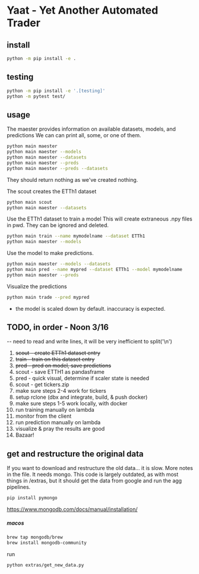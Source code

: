 # Yaat - Yet Another Automated Trader
## install
```sh
python -m pip install -e . 
```

## testing
```sh
python -m pip install -e '.[testing]'
python -m pytest test/ 
```

## usage

The maester provides information on available datasets, models, and predictions
We can can print all, some, or one of them.
```sh
python main maester
python main maester --models
python main maester --datasets
python main maester --preds
python main maester --preds --datasets
```

They should return nothing as we've created nothing.

The scout creates the ETTh1 dataset

```sh
python main scout
python main maester --datasets
```

Use the ETTh1 dataset to train a model
This will create extraneous .npy files in pwd.
They can be ignored and deleted.

```sh
python main train --name mymodelname --dataset ETTh1
python main maester --models
```

Use the model to make predictions.

```sh
python main maester --models --datasets
python main pred --name mypred --dataset ETTh1 --model mymodelname
python main maester --preds
```

Visualize the predictions
```sh
python main trade --pred mypred
```

* the model is scaled down by default. inaccuracy is expected.

## TODO, in order - Noon 3/16

-- need to read and write lines, it will be very inefficient to split('\n')

1. ~~scout - create ETTh1 dataset entry~~
2. ~~train - train on this dataset entry~~
3. ~~pred - pred on model, save predictions~~
4. scout - save ETTH1 as pandasframe
5. pred - quick visual, determine if scaler state is needed
6. scout - get tickers.zip
7. make sure steps 2-4 work for tickers
8. setup rclone (dbx and integrate, build, & push docker)
9. make sure steps 1-5 work locally, with docker
10. run training manually on lambda
11. monitor from the client
12. run prediction manually on lambda
13. visualize & pray the results are good
14. Bazaar!

## get and restructure the original data
If you want to download and restructure the old data... it is slow.
More notes in the file. It needs mongo. This code is largely outdated,
as with most things in /extras, but it should get the data from google
and run the agg pipelines.
```sh
pip install pymongo
```
https://www.mongodb.com/docs/manual/installation/
##### macos

```sh
brew tap mongodb/brew
brew install mongodb-community
```

run
```sh
python extras/get_new_data.py
```
